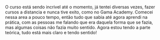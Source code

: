 O curso está sendo incrivel até o momento, já tentei diversas vezes, fazer cursos a distancia e nunca tive exito, como no Gama Academy.
Comecei nessa area a pouco tempo, então tudo que sabia até agora aprendi na prática, com as pessoas me falando que era daquela forma que se fazia, mas algumas coisas não fazia muito sentido. Agora estou tendo a parte teórica, tudo está mais claro e tendo sentido!